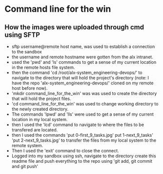 # Command line for the win

## How the images were uploaded through cmd using SFTP
- sftp username@remote host name, was used to establish a connection to the sandbox
- the username and remote hostname were gotten from the alx intranet.
- used the 'pwd' and 'ls' commands to get a sense of my current location in the remote hosts file system.
- then the command 'cd /root/alx-system_engineering-devops/' to navigate to the directory that will hold the project's directory (note: I have the repo 'alx-system_engineering-devops/' cloned on my remote host before now).
- 'mkdir command_line_for_the_win' was was used to create the directory that will hold the project files.
- 'cd command_line_for_the_win' was used to change working directory to the newly created directory.
- The commands 'lpwd' and 'lls' were used to get a sense of my current location in my local system.
- then I used the 'lcd' command to navigate to where the files to be transfered are located.
- then I used the commands 'put 0-first_9_tasks.jpg' put 1-next_9_tasks' 'put 2-next_9_tasks.jpg' to transfer the files from my local system to the remote system.
- Then I used the 'exit' command to close the connect.
- Logged into my sandbox using ssh, navigate to the directory create this readme file and push everything to the repo using 'git add, git commit and git push'
